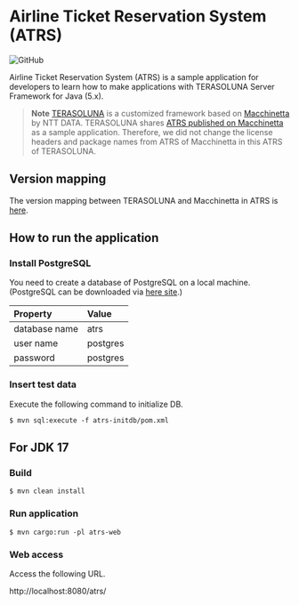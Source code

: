 # Airline Ticket Reservation System (ATRS)

![GitHub](https://img.shields.io/github/license/terasolunaorg/atrs)

Airline Ticket Reservation System (ATRS) is a sample application for developers to learn how to make applications with TERASOLUNA Server Framework for Java (5.x).

> **Note**
> [TERASOLUNA](https://terasolunaorg.github.io/) is a customized framework based on [Macchinetta](https://macchinetta.github.io/) by NTT DATA.
> TERASOLUNA shares [ATRS published on Macchinetta](https://github.com/Macchinetta/atrs) as a sample application.
> Therefore, we did not change the license headers and package names from ATRS of Macchinetta in this ATRS of TERASOLUNA.

## Version mapping

The version mapping between TERASOLUNA and Macchinetta in ATRS is [here](https://github.com/terasolunaorg/atrs/wiki/ATRS%E3%81%AE%E3%83%90%E3%83%BC%E3%82%B8%E3%83%A7%E3%83%B3%E3%81%AB%E3%81%A4%E3%81%84%E3%81%A6).

## How to run the application

### Install PostgreSQL

You need to create a database of PostgreSQL on a local machine. (PostgreSQL can be downloaded via [here site](http://www.postgresql.org/download/).)

| Property      | Value    |
|:------------- |:-------- |
| database name | atrs     |
| user name     | postgres |
| password      | postgres |

### Insert test data

Execute the following command to initialize DB.  

```console
$ mvn sql:execute -f atrs-initdb/pom.xml
```

## For JDK 17

### Build

```console
$ mvn clean install
```

### Run application

```console
$ mvn cargo:run -pl atrs-web
```

### Web access

Access the following URL.

http://localhost:8080/atrs/
